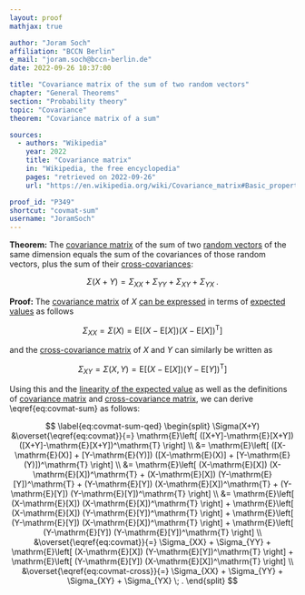 ```yaml
---
layout: proof
mathjax: true

author: "Joram Soch"
affiliation: "BCCN Berlin"
e_mail: "joram.soch@bccn-berlin.de"
date: 2022-09-26 10:37:00

title: "Covariance matrix of the sum of two random vectors"
chapter: "General Theorems"
section: "Probability theory"
topic: "Covariance"
theorem: "Covariance matrix of a sum"

sources:
  - authors: "Wikipedia"
    year: 2022
    title: "Covariance matrix"
    in: "Wikipedia, the free encyclopedia"
    pages: "retrieved on 2022-09-26"
    url: "https://en.wikipedia.org/wiki/Covariance_matrix#Basic_properties"

proof_id: "P349"
shortcut: "covmat-sum"
username: "JoramSoch"
---
```



**Theorem:** The [covariance matrix](/D/covmat) of the sum of two [random vectors](/D/rvec) of the same dimension equals the sum of the covariances of those random vectors, plus the sum of their [cross-covariances](/D/covmat-cross):

$$ \label{eq:covmat-sum}
\Sigma(X+Y) = \Sigma_{XX} + \Sigma_{YY} + \Sigma_{XY} + \Sigma_{YX} \; .
$$


**Proof:** The [covariance matrix](/D/covmat) of $X$ [can be expressed](/P/covmat-mean) in terms of [expected values](/D/mean) as follows

$$ \label{eq:covmat}
\Sigma_{XX} = \Sigma(X) = \mathrm{E}\left[ (X-\mathrm{E}[X]) (X-\mathrm{E}[X])^\mathrm{T} \right]
$$

and the [cross-covariance matrix](/D/covmat-cross) of $X$ and $Y$ can similarly be written as

$$ \label{eq:covmat-cross}
\Sigma_{XY} = \Sigma(X,Y) = \mathrm{E}\left[ (X-\mathrm{E}[X]) (Y-\mathrm{E}[Y])^\mathrm{T} \right]
$$

Using this and the [linearity of the expected value](/P/mean-lin) as well as the definitions of [covariance matrix](/D/covmat) and [cross-covariance matrix](/D/covmat-cross), we can derive \eqref{eq:covmat-sum} as follows:

$$ \label{eq:covmat-sum-qed}
\begin{split}
\Sigma(X+Y) &\overset{\eqref{eq:covmat}}{=} \mathrm{E}\left[ ([X+Y]-\mathrm{E}[X+Y]) ([X+Y]-\mathrm{E}[X+Y])^\mathrm{T} \right] \\
&= \mathrm{E}\left[ ([X-\mathrm{E}(X)] + [Y-\mathrm{E}(Y)]) ([X-\mathrm{E}(X)] + [Y-\mathrm{E}(Y)])^\mathrm{T} \right] \\
&= \mathrm{E}\left[ (X-\mathrm{E}[X]) (X-\mathrm{E}[X])^\mathrm{T} + (X-\mathrm{E}[X]) (Y-\mathrm{E}[Y])^\mathrm{T} + (Y-\mathrm{E}[Y]) (X-\mathrm{E}[X])^\mathrm{T} + (Y-\mathrm{E}[Y]) (Y-\mathrm{E}[Y])^\mathrm{T} \right] \\
&= \mathrm{E}\left[ (X-\mathrm{E}[X]) (X-\mathrm{E}[X])^\mathrm{T} \right] + \mathrm{E}\left[ (X-\mathrm{E}[X]) (Y-\mathrm{E}[Y])^\mathrm{T} \right] + \mathrm{E}\left[ (Y-\mathrm{E}[Y]) (X-\mathrm{E}[X])^\mathrm{T} \right] + \mathrm{E}\left[ (Y-\mathrm{E}[Y]) (Y-\mathrm{E}[Y])^\mathrm{T} \right] \\
&\overset{\eqref{eq:covmat}}{=} \Sigma_{XX} + \Sigma_{YY} + \mathrm{E}\left[ (X-\mathrm{E}[X]) (Y-\mathrm{E}[Y])^\mathrm{T} \right] + \mathrm{E}\left[ (Y-\mathrm{E}[Y]) (X-\mathrm{E}[X])^\mathrm{T} \right] \\
&\overset{\eqref{eq:covmat-cross}}{=} \Sigma_{XX} + \Sigma_{YY} + \Sigma_{XY} + \Sigma_{YX} \; .
\end{split}
$$